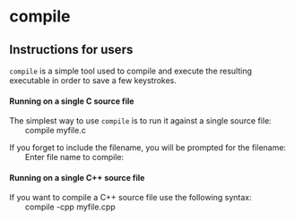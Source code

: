 # compile #

## Instructions for users ##

`compile` is a simple tool used to compile and execute the resulting executable in order to save a few keystrokes.

#### Running on a single C source file ####
The simplest way to use `compile` is to run it against a single source file:</br>
&emsp;&emsp;compile myfile.c

If you forget to include the filename, you will be prompted for the filename:</br>
&emsp;&emsp;Enter file name to compile:

#### Running on a single C++ source file ####
If you want to compile a C++ source file use the following syntax:</br>
&emsp;&emsp;compile -cpp myfile.cpp
